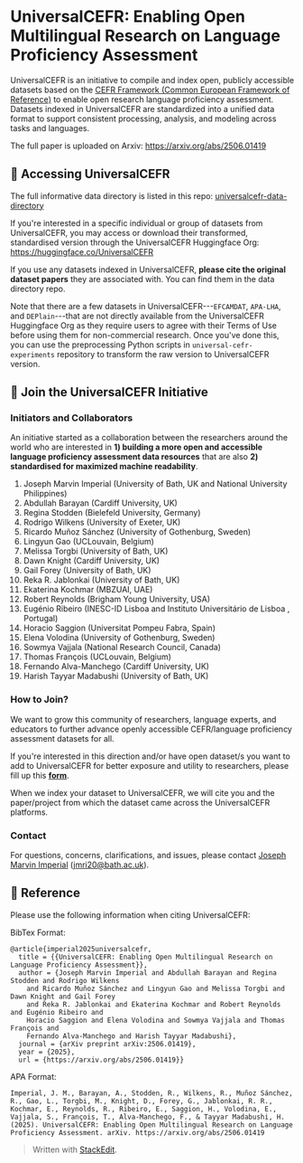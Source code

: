 # UniversalCEFR: Enabling Open Multilingual Research on Language Proficiency Assessment

UniversalCEFR is an initiative to compile and index open, publicly accessible datasets based on the [CEFR Framework (Common European Framework of Reference)](https://www.coe.int/en/web/common-european-framework-reference-languages/level-descriptions) to enable open research language proficiency assessment. Datasets indexed in UniversalCEFR are standardized into a unified data format to support consistent processing, analysis, and modeling across tasks and languages. 

The full paper is uploaded on Arxiv: https://arxiv.org/abs/2506.01419

## :closed_book: Accessing UniversalCEFR 

The full informative data directory is listed in this repo: [universalcefr-data-directory](https://github.com/UniversalCEFR/universalcefr-data-directory)

If you're interested in a specific individual or group of datasets from UniversalCEFR, you may access or download their transformed, standardised version through the UniversalCEFR Huggingface Org: https://huggingface.co/UniversalCEFR

If you use any datasets indexed in UniversalCEFR, **please cite the original dataset papers** they are associated with. You can find them in the data directory repo.

Note that there are a few datasets in UniversalCEFR---`EFCAMDAT`, `APA-LHA`, and `DEPlain`---that are not directly available from the UniversalCEFR Huggingface Org as they require users to agree with their Terms of Use before using them for non-commercial research. Once you've done this, you can use the preprocessing Python scripts in `universal-cefr-experiments` repository to transform the raw version to UniversalCEFR version.

## 🤝 Join the UniversalCEFR Initiative

### Initiators and Collaborators
An initiative started as a collaboration between the researchers around the world who are interested in **1) building a more open and accessible language proficiency assessment data resources** that are also **2) standardised for maximized machine readability**.

 1. Joseph Marvin Imperial (University of Bath, UK and National University Philippines)
 2. Abdullah Barayan (Cardiff University, UK)
 3. Regina Stodden (Bielefeld University, Germany)
 4. Rodrigo Wilkens (University of Exeter, UK)
 5. Ricardo Muñoz Sánchez (University of Gothenburg, Sweden)
 6. Lingyun Gao (UCLouvain, Belgium)
 7. Melissa Torgbi (University of Bath, UK)
 8. Dawn Knight (Cardiff University, UK)
 9.  Gail Forey (University of Bath, UK)
 10. Reka R. Jablonkai (University of Bath, UK)
 11. Ekaterina Kochmar (MBZUAI, UAE)
 12. Robert Reynolds (Brigham Young University, USA)
 13. Eugénio Ribeiro (INESC-ID Lisboa and Instituto Universitário de Lisboa , Portugal)
 14. Horacio Saggion (Universitat Pompeu Fabra, Spain)
 15. Elena Volodina (University of Gothenburg, Sweden)
 16. Sowmya Vajjala (National Research Council, Canada)
 17. Thomas François (UCLouvain, Belgium)
 18. Fernando Alva-Manchego (Cardiff University, UK)
 19. Harish Tayyar Madabushi (University of Bath, UK)

### How to Join?
We want to grow this community of researchers, language experts, and educators to further advance openly accessible CEFR/language proficiency assessment datasets for all. 

If you're interested in this direction and/or have open dataset/s you want to add to UniversalCEFR for better exposure and utility to researchers, please fill up this **[form](https://forms.office.com/e/hjd7ew0M8C)**. 

When we index your dataset to UniversalCEFR, we will cite you and the paper/project from which the dataset came across the UniversalCEFR platforms. 

### Contact
For questions, concerns, clarifications, and issues, please contact [Joseph Marvin Imperial](https://www.josephimperial.com/) (jmri20@bath.ac.uk).

## :scroll: Reference
Please use the following information when citing UniversalCEFR:

BibTex Format:
```
@article{imperial2025universalcefr,
  title = {{UniversalCEFR: Enabling Open Multilingual Research on Language Proficiency Assessment}},
  author = {Joseph Marvin Imperial and Abdullah Barayan and Regina Stodden and Rodrigo Wilkens 
    and Ricardo Muñoz Sánchez and Lingyun Gao and Melissa Torgbi and Dawn Knight and Gail Forey 
    and Reka R. Jablonkai and Ekaterina Kochmar and Robert Reynolds and Eugénio Ribeiro and 
    Horacio Saggion and Elena Volodina and Sowmya Vajjala and Thomas François and 
    Fernando Alva-Manchego and Harish Tayyar Madabushi},
  journal = {arXiv preprint arXiv:2506.01419},
  year = {2025},
  url = {https://arxiv.org/abs/2506.01419}}
```

APA Format:

```
Imperial, J. M., Barayan, A., Stodden, R., Wilkens, R., Muñoz Sánchez, R., Gao, L., Torgbi, M., Knight, D., Forey, G., Jablonkai, R. R., Kochmar, E., Reynolds, R., Ribeiro, E., Saggion, H., Volodina, E., Vajjala, S., François, T., Alva-Manchego, F., & Tayyar Madabushi, H. (2025). UniversalCEFR: Enabling Open Multilingual Research on Language Proficiency Assessment. arXiv. https://arxiv.org/abs/2506.01419
```



> Written with [StackEdit](https://stackedit.io/).
